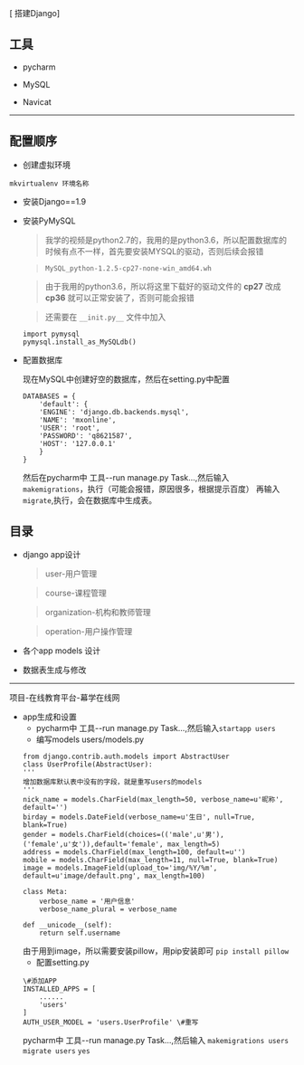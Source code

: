 [ 搭建Django]

## 工具

- pycharm

- MySQL

- Navicat

---

## 配置顺序
- 创建虚拟环境

`mkvirtualenv 环境名称`

- 安装Django==1.9

- 安装PyMySQL

	> 我学的视频是python2.7的，我用的是python3.6，所以配置数据库的时候有点不一样，首先要安装MYSQL的驱动，否则后续会报错

	> `MySQL_python-1.2.5-cp27-none-win_amd64.wh`

	> 由于我用的python3.6，所以将这里下载好的驱动文件的 __cp27__ 改成 __cp36__ 就可以正常安装了，否则可能会报错

	> 还需要在 `__init.py__` 文件中加入

	```
	import pymysql
	pymysql.install_as_MySQLdb()
	```

- 配置数据库

	现在MySQL中创建好空的数据库，然后在setting.py中配置
	```
	DATABASES = {
		'default': {
		'ENGINE': 'django.db.backends.mysql',
		'NAME': 'mxonline',
		'USER': 'root',
		'PASSWORD': 'q8621587',
		'HOST': '127.0.0.1'
		}
	}
	```
	然后在pycharm中 工具--run manage.py Task...,然后输入
	`makemigrations`，执行（可能会报错，原因很多，根据提示百度）
	再输入`migrate`,执行，会在数据库中生成表。


## 目录
- django app设计

	> user-用户管理

	> course-课程管理

	> organization-机构和教师管理

	> operation-用户操作管理

- 各个app models 设计
- 数据表生成与修改

---

项目-在线教育平台-幕学在线网

- app生成和设置
	- pycharm中 工具--run manage.py Task...,然后输入`startapp users`
	- 编写models
	users/models.py
	```
	from django.contrib.auth.models import AbstractUser
	class UserProfile(AbstractUser):
    '''
    增加数据库默认表中没有的字段，就是重写users的models
    '''
    nick_name = models.CharField(max_length=50, verbose_name=u'昵称', default='')
    birday = models.DateField(verbose_name=u'生日', null=True, blank=True)
    gender = models.CharField(choices=(('male',u'男'),('female',u'女')),default='female', max_length=5)
    address = models.CharField(max_length=100, default=u'')
    mobile = models.CharField(max_length=11, null=True, blank=True)
    image = models.ImageField(upload_to='img/%Y/%m', default=u'image/default.png', max_length=100)

    class Meta:
        verbose_name = '用户信息'
        verbose_name_plural = verbose_name

    def __unicode__(self):
        return self.username
	```
	由于用到image，所以需要安装pillow，用pip安装即可
	`pip install pillow`
	- 配置setting.py
	```
	\#添加APP
	INSTALLED_APPS = [
		......
		'users'
	]
	AUTH_USER_MODEL = 'users.UserProfile' \#重写
	```
	pycharm中 工具--run manage.py Task...,然后输入
	`makemigrations users`
	`migrate users`
	`yes`
	